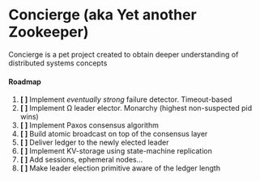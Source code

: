 # Concierge (aka Yet another Zookeeper)

Concierge is a pet project created to obtain deeper understanding of 
distributed systems concepts

#### Roadmap

1. __[ ]__ Implement _eventually strong_ failure detector. Timeout-based
2. __[ ]__ Implement Ω leader elector. Monarchy (highest non-suspected pid wins)
3. __[ ]__ Implement Paxos consensus algorithm
4. __[ ]__ Build atomic broadcast on top of the consensus layer
5. __[ ]__ Deliver ledger to the newly elected leader
6. __[ ]__ Implement KV-storage using state-machine replication
7. __[ ]__ Add sessions, ephemeral nodes...
8. __[ ]__ Make leader election primitive aware of the ledger length

